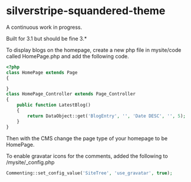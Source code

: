 silverstripe-squandered-theme
=============================

A continuous work in progress.

Built for 3.1 but should be fine 3.*

To display blogs on the homepage, create a new php file in mysite/code called HomePage.php and add the following code.

```php
<?php
class HomePage extends Page
{

}
class HomePage_Controller extends Page_Controller
{
    public function LatestBlog()
    {
        return DataObject::get('BlogEntry', '', 'Date DESC', '', 5);
    }
}
```
Then with the CMS change the page type of your homepage to be HomePage. 

To enable gravatar icons for the comments, added the following to /mysite/_config.php
```php
Commenting::set_config_value('SiteTree', 'use_gravatar', true);
```
